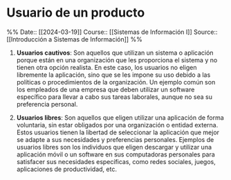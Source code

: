 # Usuario de un producto

%%
Date:: [[2024-03-19]]
Course:: [[Sistemas de Información I]]
Source:: [[Introducción a Sistemas de Información]]
%%


1. **Usuarios cautivos**: Son aquellos que utilizan un sistema o aplicación porque están en una organización que les proporciona el sistema y no tienen otra opción realista. En este caso, los usuarios no eligen libremente la aplicación, sino que se les impone su uso debido a las políticas o procedimientos de la organización. Un ejemplo común son los empleados de una empresa que deben utilizar un software específico para llevar a cabo sus tareas laborales, aunque no sea su preferencia personal.

2. **Usuarios libres**: Son aquellos que eligen utilizar una aplicación de forma voluntaria, sin estar obligados por una organización o entidad externa. Estos usuarios tienen la libertad de seleccionar la aplicación que mejor se adapte a sus necesidades y preferencias personales. Ejemplos de usuarios libres son los individuos que eligen descargar y utilizar una aplicación móvil o un software en sus computadoras personales para satisfacer sus necesidades específicas, como redes sociales, juegos, aplicaciones de productividad, etc.


